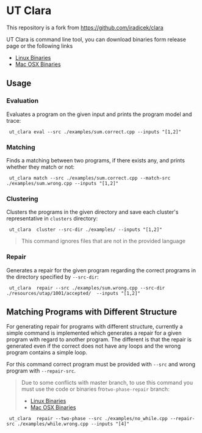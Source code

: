 # UT Clara
This repository is a fork from https://github.com/iradicek/clara

UT Clara is command line tool, you can download binaries form release page or the following links
* [Linux Binaries](https://github.com/amirs7/UT-Clara/releases/download/v1.0/ut_clara_linux.zip)
* [Mac OSX Binaries](https://github.com/amirs7/UT-Clara/releases/download/v1.0/ut_clara_macosx.zip)

## Usage 

### Evaluation
Evaluates a program on the given input and prints the program model and trace:
```
 ut_clara eval --src ./examples/sum.correct.cpp --inputs "[1,2]"
```
### Matching
Finds a matching between two programs, if there exists any, and prints whether they match or not:
```
 ut_clara match --src ./examples/sum.correct.cpp --match-src ./examples/sum.wrong.cpp --inputs "[1,2]"
```
### Clustering
Clusters the programs in the given directory and save each cluster's representative in `clusters` directory:
```
 ut_clara  cluster --src-dir ./examples/ --inputs "[1,2]"
```
> This command ignores files that are not in the provided language

### Repair
Generates a repair for the given program regarding the correct programs in the directory specified by `--src-dir`:
```
 ut_clara  repair --src ./examples/sum.wrong.cpp --src-dir ./resources/utap/1001/accepted/  --inputs "[1,2]"

```
## Matching Programs with Different Structure

For generating repair for programs with different structure, currently a simple command is implemented which generates a repair for a given program with regard to another program. 
The different is that the repair is generated even if the correct does not have any loops and the wrong program contains a simple loop.


For this command correct program must be provided with `--src` and wrong program with `--repair-src`. 

> Due to some conflicts with master branch, to use this command you must use the code or binaries fro`two-phase-repair` branch:
> * [Linux Binaries](https://github.com/amirs7/UT-Clara/releases/download/v2.0/ut_clara_linux.zip)
> * [Mac OSX Binaries](https://github.com/amirs7/UT-Clara/releases/download/v2.0/ut_clara_macosx.zip)

```
 ut_clara  repair --two-phase --src ./examples/no_while.cpp --repair-src ./examples/while.wrong.cpp --inputs "[4]"
```

